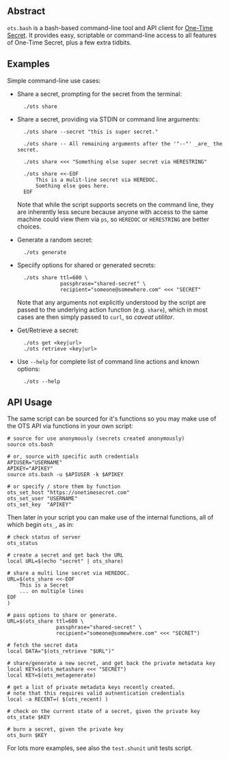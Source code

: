 <!-- onetimesecret-bash -- markdown visual editor: http://dillinger.io/ -->

## <a name="abstract"></a> Abstract
`ots.bash` is a bash-based command-line tool and API client for [One-Time Secret](https://onetimesecret.com/).  It provides easy, scriptable or command-line access to all features of One-Time Secret, plus a few extra tidbits.

## <a name="examples"></a> Examples

Simple command-line use cases:

* Share a secret, prompting for the secret from the terminal:

        ./ots share

* Share a secret, providing via STDIN or command line arguments:

        ./ots share --secret "this is super secret."

        ./ots share -- All remaining arguments after the '"--"' _are_ the secret.

        ./ots share <<< "Something else super secret via HERESTRING"

        ./ots share <<-EOF
            This is a mulit-line secret via HEREDOC.
            Somthing else goes here.
        EOF

    Note that while the script supports secrets on the command line, they are inherently less secure because anyone with access to the same machine could view them via `ps`, so `HEREDOC` or `HERESTRING` are better choices.

* Generate a random secret:

        ./ots generate

* Speciify options for shared or generated secrets:

        ./ots share ttl=600 \
                    passphrase="shared-secret" \
                    recipient="someone@somewhere.com" <<< "SECRET"
                    
    Note that any arguments not explicitly understood by the script are passed to the underlying action function (e.g. `share`), which in most cases are then simply passed to `curl`, so *caveat utilitor*.

* Get/Retrieve a secret:

        ./ots get <key|url>
        ./ots retrieve <key|url>

* Use `--help` for complete list of command line actions and known options:

        ./ots --help

## <a name="apiusage"></a> API Usage

The same script can be sourced for it's functions so you may make use
of the OTS API via functions in your own script:

    # source for use anonymously (secrets created anonymously)
    source ots.bash

    # or, source with specific auth credentials
    APIUSER="USERNAME"
    APIKEY="APIKEY"
    source ots.bash -u $APIUSER -k $APIKEY

    # or specify / store them by function
    ots_set_host "https://onetimesecret.com"
    ots_set_user "USERNAME"
    ots_set_key  "APIKEY"

Then later in your script you can make use of the internal functions,
all of which begin `ots_`, as in:

    # check status of server
    ots_status

    # create a secret and get back the URL
    local URL=$(echo "secret" | ots_share)

    # share a multi line secret via HEREDOC.
    URL=$(ots_share <<-EOF
    	This is a Secret
        ... on multiple lines
    EOF
    )

    # pass options to share or generate.
    URL=$(ots_share ttl=600 \
                    passphrase="shared-secret" \
                    recipient="someone@somewhere.com" <<< "SECRET")

    # fetch the secret data
    local DATA="$(ots_retrieve "$URL")"

    # share/generate a new secret, and get back the private metadata key
    local KEY=$(ots_metashare <<< "SECRET")
    local KEY=$(ots_metagenerate)

    # get a list of private metadata keys recently created.
    # note that this requires valid autnentication credentials
    local -a RECENT=( $(ots_recent) )

    # check on the current state of a secret, given the private key
    ots_state $KEY

    # burn a secret, given the private key
    ots_burn $KEY

For lots more examples, see also the `test.shunit` unit tests script.

